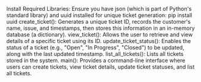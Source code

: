 Install Required Libraries:
Ensure you have json (which is part of Python's standard library) and uuid installed for unique ticket generation:
pip install uuid
create_ticket(): Generates a unique ticket ID, records the customer's name, issue, and timestamps, then stores this information in an in-memory database (a dictionary).
view_ticket(): Allows the user to retrieve and view details of a specific ticket using its ID.
update_ticket_status(): Enables the status of a ticket (e.g., "Open", "In Progress", "Closed") to be updated, along with the last updated timestamp.
list_all_tickets(): Lists all tickets stored in the system.
main(): Provides a command-line interface where users can create tickets, view ticket details, update ticket statuses, and list all tickets.
